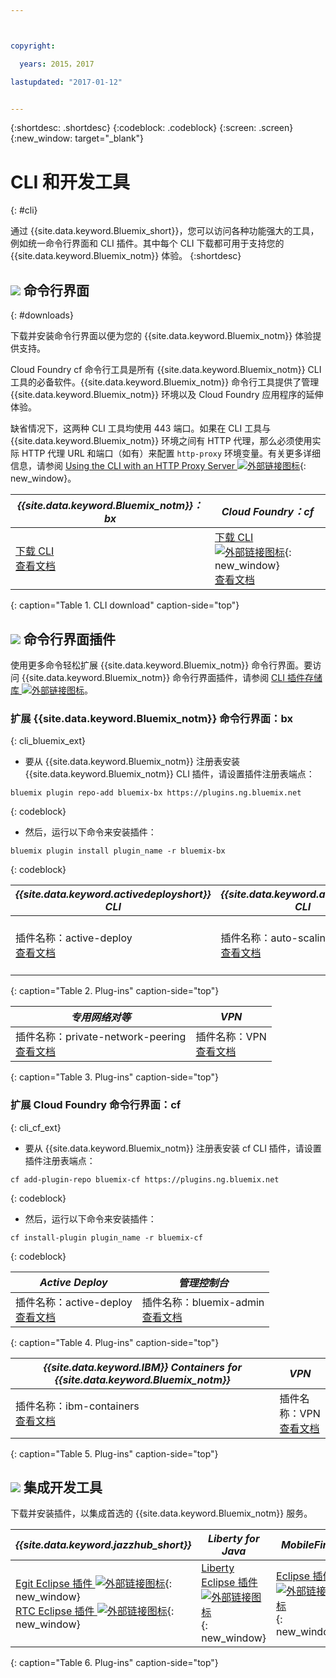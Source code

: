```yaml
---



copyright:

  years: 2015，2017

lastupdated: "2017-01-12"


---
```


{:shortdesc: .shortdesc}
{:codeblock: .codeblock}
{:screen: .screen}
{:new_window: target="_blank"}

# CLI 和开发工具
{: #cli}

通过 {{site.data.keyword.Bluemix_short}}，您可以访问各种功能强大的工具，例如统一命令行界面和 CLI 插件。其中每个 CLI 下载都可用于支持您的 {{site.data.keyword.Bluemix_notm}} 体验。
{:shortdesc}

## ![](./images/CLI.svg) 命令行界面
{: #downloads}

下载并安装命令行界面以便为您的 {{site.data.keyword.Bluemix_notm}} 体验提供支持。

Cloud Foundry cf 命令行工具是所有 {{site.data.keyword.Bluemix_notm}} CLI 工具的必备软件。{{site.data.keyword.Bluemix_notm}} 命令行工具提供了管理 {{site.data.keyword.Bluemix_notm}} 环境以及 Cloud Foundry 应用程序的延伸体验。


缺省情况下，这两种 CLI 工具均使用 443 端口。如果在 CLI 工具与 {{site.data.keyword.Bluemix_notm}} 环境之间有 HTTP 代理，那么必须使用实际 HTTP 代理 URL 和端口（如有）来配置 `http-proxy` 环境变量。有关更多详细信息，请参阅 [Using the CLI with an HTTP Proxy Server ![外部链接图标](../icons/launch-glyph.svg)](http://docs.cloudfoundry.org/cf-cli/http-proxy.html){: new_window}。


| *{{site.data.keyword.Bluemix_notm}}：bx* | *Cloud Foundry：cf* |
|---------------------|---------------|
| [下载 CLI](http://clis.ng.bluemix.net/)<br> [查看文档](/docs/cli/reference/bluemix_cli/index.html)|  [下载 CLI ![外部链接图标](../icons/launch-glyph.svg)](https://github.com/cloudfoundry/cli/releases){: new_window}<br> [查看文档](/docs/cli/reference/cfcommands/index.html) |
{: caption="Table 1. CLI download" caption-side="top"}


## ![](./images/CLI_Plugin.svg) 命令行界面插件

使用更多命令轻松扩展 {{site.data.keyword.Bluemix_notm}} 命令行界面。要访问 {{site.data.keyword.Bluemix_notm}} 命令行界面插件，请参阅 [CLI 插件存储库 ![外部链接图标](../icons/launch-glyph.svg)](https://plugins.ng.bluemix.net/)。

### 扩展 {{site.data.keyword.Bluemix_notm}} 命令行界面：bx
{: cli_bluemix_ext}

* 要从 {{site.data.keyword.Bluemix_notm}} 注册表安装 {{site.data.keyword.Bluemix_notm}} CLI 插件，请设置插件注册表端点：

```
bluemix plugin repo-add bluemix-bx https://plugins.ng.bluemix.net
```
{: codeblock}

* 然后，运行以下命令来安装插件：

```
bluemix plugin install plugin_name -r bluemix-bx
```
{: codeblock}


| *{{site.data.keyword.activedeployshort}} CLI* | *{{site.data.keyword.autoscaling}} CLI* | *IBM Containers*  |
|-----|-----|-----|
| 插件名称：active-deploy<br> [查看文档](/docs/services/ActiveDeploy/cli.html#cli) | 插件名称：auto-scaling<br> [查看文档](/docs/cli/plugins/auto-scaling/index.html) |  插件名称：IBM-Containers<br> [查看文档](/docs/cli/plugins/containers/index.html) |
{: caption="Table 2. Plug-ins" caption-side="top"}

|  *专用网络对等* | *VPN*  |
|-----|-----|
| 插件名称：private-network-peering<br> [查看文档](/docs/cli/plugins/pnp/index.html) |插件名称：VPN<br> [查看文档](/docs/cli/plugins/bx_vpn/index.html) |
{: caption="Table 3. Plug-ins" caption-side="top"}


### 扩展 Cloud Foundry 命令行界面：cf
{: cli_cf_ext}

* 要从 {{site.data.keyword.Bluemix_notm}} 注册表安装 cf CLI 插件，请设置插件注册表端点：

```
cf add-plugin-repo bluemix-cf https://plugins.ng.bluemix.net
```
{: codeblock}

* 然后，运行以下命令来安装插件：

```
cf install-plugin plugin_name -r bluemix-cf
```
{: codeblock}


| *Active Deploy* | *管理控制台* |
|-----------------|-----------------|
| 插件名称：active-deploy<br>  [查看文档](/docs/services/ActiveDeploy/cli.html#cli) |  插件名称：bluemix-admin<br> [查看文档](/docs/cli/plugins/bluemix_admin/index.html) |
{: caption="Table 4. Plug-ins" caption-side="top"}


| *{{site.data.keyword.IBM}} Containers for {{site.data.keyword.Bluemix_notm}}* | *VPN* |
|-----------------|-----------------|
| 插件名称：ibm-containers<br> [查看文档](https://www.{DomainName}/docs/containers/container_cli_cfic.html#container_cli_cfic) | 插件名称：VPN<br> [查看文档](/docs/cli/plugins/vpn/index.html) |
{: caption="Table 5. Plug-ins" caption-side="top"}


## ![](./images/Integrated_Dev_Tools.svg) 集成开发工具

下载并安装插件，以集成首选的 {{site.data.keyword.Bluemix_notm}} 服务。

| *{{site.data.keyword.jazzhub_short}}* | *Liberty for Java* | *MobileFirst* | *{{site.data.keyword.rules_short}}* | *Eclipse Tools for Bluemix* |
|-------------|----------|----------|----------|----------|
| [Egit Eclipse 插件 ![外部链接图标](../icons/launch-glyph.svg)](https://hub.jazz.net/docs/reference/gitclient/#eclipse_using_egit){: new_window} <br> [RTC Eclipse 插件 ![外部链接图标](../icons/launch-glyph.svg)](https://hub.jazz.net/docs/reference/gitclient/#eclipse_using_rtc){: new_window} | [Liberty Eclipse 插件 ![外部链接图标](../icons/launch-glyph.svg)](https://developer.ibm.com/wasdev/downloads/liberty-profile-using-eclipse/){: new_window} | [Eclipse 插件 ![外部链接图标](../icons/launch-glyph.svg)](https://marketplace.eclipse.org/content/ibm-mobilefirst-platform-studio){: new_window} | [Rules Designer Eclipse 插件 ![外部链接图标](../icons/launch-glyph.svg)](/docs/services/rules/index.html#rulov002) | [Bluemix Eclipse 插件 ![外部链接图标](../icons/launch-glyph.svg)](https://console.ng.bluemix.net/docs/manageapps/eclipsetools/eclipsetools.html){: new_window} |
{: caption="Table 6. Plug-ins" caption-side="top"}
